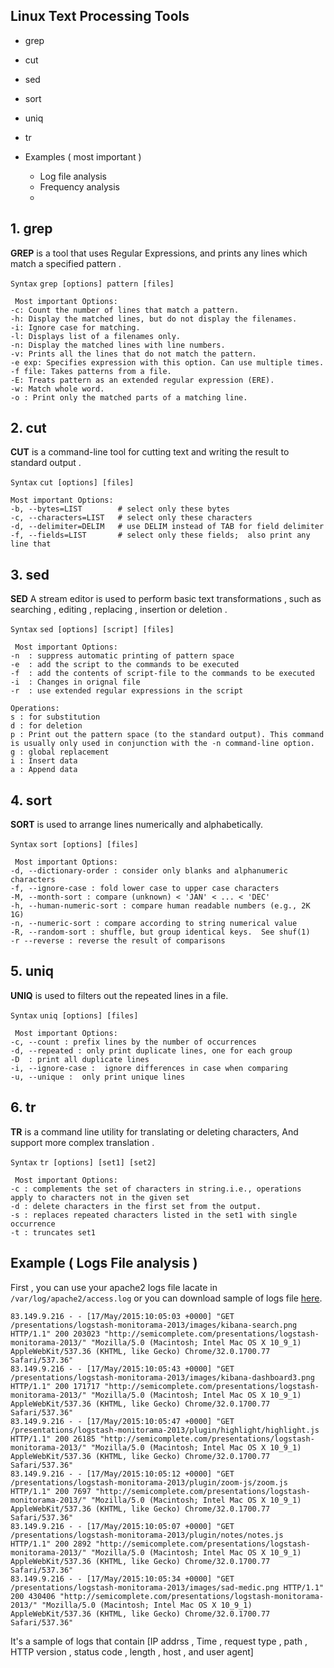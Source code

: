 ## Linux Text Processing Tools
* grep
* cut
* sed
* sort
* uniq
* tr
* Examples ( most important )

  * Log file analysis
  * Frequency analysis
  * 

## 1. grep
**GREP** is a tool that uses Regular Expressions, and prints any lines which match a specified pattern .

`Syntax`
`grep [options] pattern [files]`


```
 Most important Options:
-c: Count the number of lines that match a pattern.
-h: Display the matched lines, but do not display the filenames.
-i: Ignore case for matching.
-l: Displays list of a filenames only.
-n: Display the matched lines with line numbers.
-v: Prints all the lines that do not match the pattern.
-e exp: Specifies expression with this option. Can use multiple times.
-f file: Takes patterns from a file.
-E: Treats pattern as an extended regular expression (ERE).
-w: Match whole word.
-o : Print only the matched parts of a matching line.
```
## 2. cut
**CUT**  is a command-line tool for cutting text and writing the result to standard output .

`Syntax`
`cut [options] [files]`
```
Most important Options: 
-b, --bytes=LIST        # select only these bytes
-c, --characters=LIST   # select only these characters
-d, --delimiter=DELIM   # use DELIM instead of TAB for field delimiter
-f, --fields=LIST       # select only these fields;  also print any line that 
```
## 3. sed
**SED**   A stream editor is used to perform basic text transformations , such as searching , editing , replacing , insertion or deletion  .

`Syntax`
`sed [options] [script] [files]`
```
 Most important Options: 
-n  : suppress automatic printing of pattern space
-e  : add the script to the commands to be executed
-f  : add the contents of script-file to the commands to be executed
-i  : Changes in orignal file
-r  : use extended regular expressions in the script
```
```
Operations:
s : for substitution
d : for deletion
p : Print out the pattern space (to the standard output). This command is usually only used in conjunction with the -n command-line option.
g : global replacement
i : Insert data  
a : Append data
```
## 4. sort
**SORT** is used to arrange lines numerically and alphabetically.

`Syntax`
`sort [options] [files]`
```
 Most important Options: 
-d, --dictionary-order : consider only blanks and alphanumeric characters
-f, --ignore-case : fold lower case to upper case characters
-M, --month-sort : compare (unknown) < 'JAN' < ... < 'DEC'
-h, --human-numeric-sort : compare human readable numbers (e.g., 2K 1G)
-n, --numeric-sort : compare according to string numerical value
-R, --random-sort : shuffle, but group identical keys.  See shuf(1)
-r --reverse : reverse the result of comparisons

```
## 5. uniq
**UNIQ** is used to filters out the repeated lines in a file.

`Syntax`
`uniq [options] [files]`
```
 Most important Options: 
-c, --count : prefix lines by the number of occurrences
-d, --repeated : only print duplicate lines, one for each group
-D  : print all duplicate lines
-i, --ignore-case :  ignore differences in case when comparing
-u, --unique :  only print unique lines

```
## 6. tr
**TR**  is a command line utility for translating or deleting characters, And support more complex translation .

`Syntax`
`tr [options] [set1] [set2]`
```
 Most important Options: 
-c : complements the set of characters in string.i.e., operations apply to characters not in the given set
-d : delete characters in the first set from the output.
-s : replaces repeated characters listed in the set1 with single occurrence
-t : truncates set1
```
## Example ( Logs File analysis )
First , you can use your apache2 logs file lacate in `/var/log/apache2/access.log`
or you can download sample of logs file [here](https://raw.githubusercontent.com/elastic/examples/master/Common%20Data%20Formats/apache_logs/apache_logs).
```
83.149.9.216 - - [17/May/2015:10:05:03 +0000] "GET /presentations/logstash-monitorama-2013/images/kibana-search.png HTTP/1.1" 200 203023 "http://semicomplete.com/presentations/logstash-monitorama-2013/" "Mozilla/5.0 (Macintosh; Intel Mac OS X 10_9_1) AppleWebKit/537.36 (KHTML, like Gecko) Chrome/32.0.1700.77 Safari/537.36"
83.149.9.216 - - [17/May/2015:10:05:43 +0000] "GET /presentations/logstash-monitorama-2013/images/kibana-dashboard3.png HTTP/1.1" 200 171717 "http://semicomplete.com/presentations/logstash-monitorama-2013/" "Mozilla/5.0 (Macintosh; Intel Mac OS X 10_9_1) AppleWebKit/537.36 (KHTML, like Gecko) Chrome/32.0.1700.77 Safari/537.36"
83.149.9.216 - - [17/May/2015:10:05:47 +0000] "GET /presentations/logstash-monitorama-2013/plugin/highlight/highlight.js HTTP/1.1" 200 26185 "http://semicomplete.com/presentations/logstash-monitorama-2013/" "Mozilla/5.0 (Macintosh; Intel Mac OS X 10_9_1) AppleWebKit/537.36 (KHTML, like Gecko) Chrome/32.0.1700.77 Safari/537.36"
83.149.9.216 - - [17/May/2015:10:05:12 +0000] "GET /presentations/logstash-monitorama-2013/plugin/zoom-js/zoom.js HTTP/1.1" 200 7697 "http://semicomplete.com/presentations/logstash-monitorama-2013/" "Mozilla/5.0 (Macintosh; Intel Mac OS X 10_9_1) AppleWebKit/537.36 (KHTML, like Gecko) Chrome/32.0.1700.77 Safari/537.36"
83.149.9.216 - - [17/May/2015:10:05:07 +0000] "GET /presentations/logstash-monitorama-2013/plugin/notes/notes.js HTTP/1.1" 200 2892 "http://semicomplete.com/presentations/logstash-monitorama-2013/" "Mozilla/5.0 (Macintosh; Intel Mac OS X 10_9_1) AppleWebKit/537.36 (KHTML, like Gecko) Chrome/32.0.1700.77 Safari/537.36"
83.149.9.216 - - [17/May/2015:10:05:34 +0000] "GET /presentations/logstash-monitorama-2013/images/sad-medic.png HTTP/1.1" 200 430406 "http://semicomplete.com/presentations/logstash-monitorama-2013/" "Mozilla/5.0 (Macintosh; Intel Mac OS X 10_9_1) AppleWebKit/537.36 (KHTML, like Gecko) Chrome/32.0.1700.77 Safari/537.36"
```
It's a sample of logs that contain [IP addrss , Time , request type , path , HTTP version , status code , length , host , and user agent]

